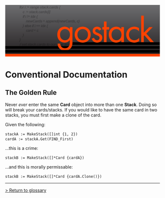 ![Banner](../images/gostack_Smaller.png)

<h1>Conventional Documentation</h1>

<h2>The Golden Rule</h2>

 Never *ever* enter the same **Card** object into more than one **Stack**.  Doing so will break your cards/stacks.  If you would like to have the same card in two stacks, you must first make a clone of the card.

 Given the following:

 ```
 stackA := MakeStack([]int {1, 2})
 cardA := stackA.Get(FIND_First)
 ```

 ...this is a crime:

 ```
 stackB := MakeStack([]*Card {cardA})
 ```

 ...and this is morally permissable:

 ```
 stackB := MakeStack([]*Card {cardA.Clone()})
 ```

 ---

 [> Return to glossary](../README.md)